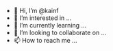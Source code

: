 - 👋 Hi, I’m @kainf
- 👀 I’m interested in ...
- 🌱 I’m currently learning ...
- 💞️ I’m looking to collaborate on ...
- 📫 How to reach me ...

<!---
kainf/kainf is a ✨ special ✨ repository because its `README.md` (this file) appears on your GitHub profile.
You can click the Preview link to take a look at your changes.
--->
